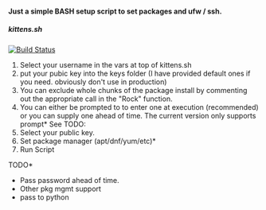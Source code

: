 #### Just a simple BASH setup script to set packages and ufw / ssh.
##### kittens.sh
[![Build Status](https://travis-ci.org/archae0pteryx/kittens.svg?branch=master)](https://travis-ci.org/archae0pteryx/kittens)

1. Select your username in the vars at top of kittens.sh
2. put your pubic key into the keys folder (I have provided default ones if you need. obviously don't use in production)
3. You can exclude whole chunks of the package install by commenting out the appropriate call in the "Rock" function.
2. You can either be prompted to to enter one at execution (recommended) or you can supply one ahead of time. The current version only supports prompt* See TODO:
2. Select your public key.
3. Set package manager (apt/dnf/yum/etc)*
3. Run Script


TODO*
- Pass password ahead of time.
- Other pkg mgmt support
- pass to python
